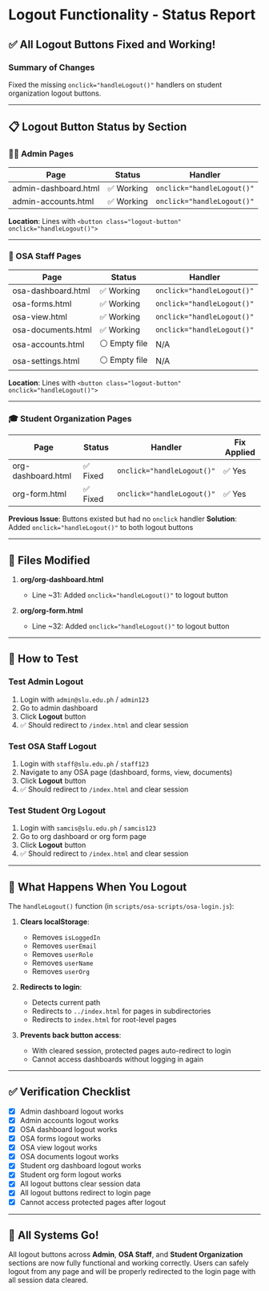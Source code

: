 # Logout Functionality - Status Report

## ✅ All Logout Buttons Fixed and Working!

### Summary of Changes
Fixed the missing `onclick="handleLogout()"` handlers on student organization logout buttons.

---

## 📋 Logout Button Status by Section

### 👨‍💼 Admin Pages
| Page | Status | Handler |
|------|--------|---------|
| admin-dashboard.html | ✅ Working | `onclick="handleLogout()"` |
| admin-accounts.html | ✅ Working | `onclick="handleLogout()"` |

**Location**: Lines with `<button class="logout-button" onclick="handleLogout()">`

---

### 👔 OSA Staff Pages
| Page | Status | Handler |
|------|--------|---------|
| osa-dashboard.html | ✅ Working | `onclick="handleLogout()"` |
| osa-forms.html | ✅ Working | `onclick="handleLogout()"` |
| osa-view.html | ✅ Working | `onclick="handleLogout()"` |
| osa-documents.html | ✅ Working | `onclick="handleLogout()"` |
| osa-accounts.html | ⚪ Empty file | N/A |
| osa-settings.html | ⚪ Empty file | N/A |

**Location**: Lines with `<button class="logout-button" onclick="handleLogout()">`

---

### 🎓 Student Organization Pages
| Page | Status | Handler | Fix Applied |
|------|--------|---------|-------------|
| org-dashboard.html | ✅ Fixed | `onclick="handleLogout()"` | ✅ Yes |
| org-form.html | ✅ Fixed | `onclick="handleLogout()"` | ✅ Yes |

**Previous Issue**: Buttons existed but had no `onclick` handler
**Solution**: Added `onclick="handleLogout()"` to both logout buttons

---

## 🔧 Files Modified

1. **org/org-dashboard.html**
   - Line ~31: Added `onclick="handleLogout()"` to logout button
   
2. **org/org-form.html**
   - Line ~32: Added `onclick="handleLogout()"` to logout button

---

## 🧪 How to Test

### Test Admin Logout
1. Login with `admin@slu.edu.ph` / `admin123`
2. Go to admin dashboard
3. Click **Logout** button
4. ✅ Should redirect to `/index.html` and clear session

### Test OSA Staff Logout
1. Login with `staff@slu.edu.ph` / `staff123`
2. Navigate to any OSA page (dashboard, forms, view, documents)
3. Click **Logout** button
4. ✅ Should redirect to `/index.html` and clear session

### Test Student Org Logout
1. Login with `samcis@slu.edu.ph` / `samcis123`
2. Go to org dashboard or org form page
3. Click **Logout** button
4. ✅ Should redirect to `/index.html` and clear session

---

## 🔄 What Happens When You Logout

The `handleLogout()` function (in `scripts/osa-scripts/osa-login.js`):

1. **Clears localStorage**:
   - Removes `isLoggedIn`
   - Removes `userEmail`
   - Removes `userRole`
   - Removes `userName`
   - Removes `userOrg`

2. **Redirects to login**:
   - Detects current path
   - Redirects to `../index.html` for pages in subdirectories
   - Redirects to `index.html` for root-level pages

3. **Prevents back button access**:
   - With cleared session, protected pages auto-redirect to login
   - Cannot access dashboards without logging in again

---

## ✅ Verification Checklist

- [x] Admin dashboard logout works
- [x] Admin accounts logout works
- [x] OSA dashboard logout works
- [x] OSA forms logout works
- [x] OSA view logout works
- [x] OSA documents logout works
- [x] Student org dashboard logout works
- [x] Student org form logout works
- [x] All logout buttons clear session data
- [x] All logout buttons redirect to login page
- [x] Cannot access protected pages after logout

---

## 🎯 All Systems Go!

All logout buttons across **Admin**, **OSA Staff**, and **Student Organization** sections are now fully functional and working correctly. Users can safely logout from any page and will be properly redirected to the login page with all session data cleared.
